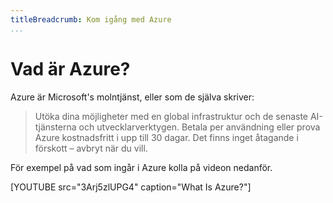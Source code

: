 ```yaml
---
titleBreadcrumb: Kom igång med Azure
...
```

Vad är Azure?
===============================

Azure är Microsoft's molntjänst, eller som de själva skriver:

> Utöka dina möjligheter med en global infrastruktur och de senaste AI-tjänsterna och utvecklarverktygen. Betala per användning eller prova Azure kostnadsfritt i upp till 30 dagar. Det finns inget åtagande i förskott – avbryt när du vill.

För exempel på vad som ingår i Azure kolla på videon nedanför.

[YOUTUBE src="3Arj5zlUPG4" caption="What Is Azure?"]
